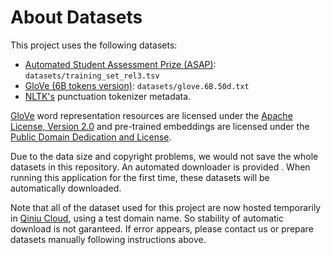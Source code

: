# About Datasets

This project uses the following datasets:

- [Automated Student Assessment Prize (ASAP)](https://www.kaggle.com/c/asap-aes/data): `datasets/training_set_rel3.tsv`
- [GloVe (6B tokens version)](https://github.com/stanfordnlp/GloVe): `datasets/glove.6B.50d.txt`
- [NLTK's](https://nltk.org) punctuation tokenizer metadata.

[GloVe](https://github.com/stanfordnlp/GloVe) word representation resources are licensed under the [Apache License, Version 2.0](https://www.apache.org/licenses/LICENSE-2.0) and pre-trained embeddings are licensed under the [Public Domain Dedication and License](https://opendatacommons.org/licenses/pddl/).

Due to the data size and copyright problems, we would not save the whole datasets in this repository. An automated downloader is provided . When running this application for the first time, these datasets will be automatically downloaded.

Note that all of the dataset used for this project are now hosted temporarily in [Qiniu Cloud](https://qiniu.com), using a test domain name. So stability of automatic download is not garanteed. If error appears, please contact us or prepare datasets manually following instructions above.
